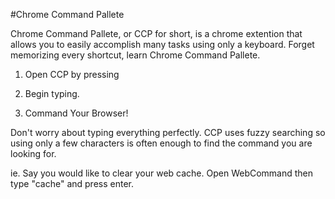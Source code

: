 #Chrome Command Pallete

Chrome Command Pallete, or CCP for short, is a chrome extention that allows you to easily accomplish many tasks using
only a keyboard.  Forget memorizing every shortcut, learn Chrome Command Pallete.


1) Open CCP by pressing <UNDEDIRMINED KEY COMBINATION>

2) Begin typing.

3) Command Your Browser!


Don't worry about typing everything perfectly.  CCP uses fuzzy searching so using only a few characters is often
enough to find the command you are looking for.

ie. Say you would like to clear your web cache.  Open WebCommand then type "cache" and press enter.
